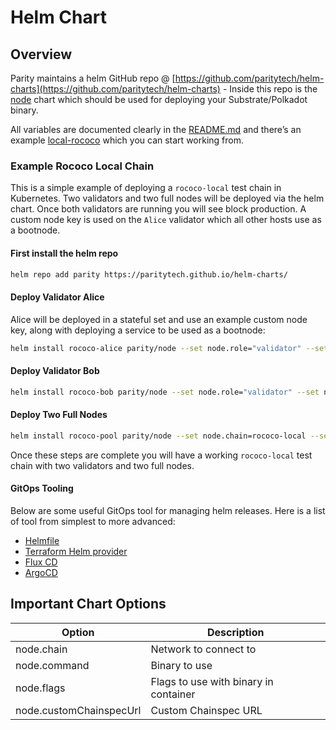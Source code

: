 # Helm Chart

## Overview

Parity maintains a helm GitHub repo @ [https://github.com/paritytech/helm-charts](https://github.com/paritytech/helm-charts) - Inside this repo is the [node](https://github.com/paritytech/helm-charts/tree/main/charts/node) chart which should be used for deploying your Substrate/Polkadot binary.

All variables are documented clearly in the [README.md](https://github.com/paritytech/helm-charts/blob/main/charts/node/README.md) and there’s an example [local-rococo](https://github.com/paritytech/helm-charts/tree/main/charts/node/examples/local-rococo) which you can start working from.

### Example Rococo Local Chain

This is a simple example of deploying a `rococo-local` test chain in Kubernetes. Two validators and two full nodes will be deployed via the helm chart. Once both validators are running you will see block production. A custom node key is used on the `Alice` validator which all other hosts use as a bootnode.

#### First install the helm repo

```bash
helm repo add parity https://paritytech.github.io/helm-charts/
```

#### Deploy Validator Alice

Alice will be deployed in a stateful set and use an example custom node key, along with deploying a service to be used as a bootnode:

```bash
helm install rococo-alice parity/node --set node.role="validator" --set node.customNodeKey="91cb59d86820419075b08e3043cd802ba3506388d8b161d2d4acd203af5194c1" --set node.chain=rococo-local --set node.perNodeServices.relayP2pService.enabled=true --set node.perNodeServices.relayP2pService.port=30333 --set node.flags="--alice --rpc-external --ws-external --rpc-cors all --rpc-methods=unsafe"
```

#### Deploy Validator Bob

```bash
helm install rococo-bob parity/node --set node.role="validator" --set node.chain=rococo-local --set node.flags="--bob --bootnodes '/dns4/rococo-alice-node-0-relay-chain-p2p/tcp/30333/p2p/12D3KooWMeR4iQLRBNq87ViDf9W7f6cc9ydAPJgmq48rAH116WoC'"
```

#### Deploy Two Full Nodes

```bash
helm install rococo-pool parity/node --set node.chain=rococo-local --set node.replicas=2 --set node.flags="--bootnodes '/dns4/rococo-alice-node-0-relay-chain-p2p/tcp/30333/p2p/12D3KooWMeR4iQLRBNq87ViDf9W7f6cc9ydAPJgmq48rAH116WoC'"
```

Once these steps are complete you will have a working `rococo-local` test chain with two validators and two full nodes.

#### GitOps Tooling

Below are some useful GitOps tool for managing helm releases. Here is a list of tool from simplest to more advanced:

- [Helmfile](https://github.com/roboll/helmfile)
- [Terraform Helm provider](https://registry.terraform.io/providers/hashicorp/helm/latest/docs)
- [Flux CD](https://fluxcd.io/)
- [ArgoCD](https://argo-cd.readthedocs.io/en/stable/)

## Important Chart Options

| Option                  | Description                           |
| ----------------------- | ------------------------------------- |
| node.chain              | Network to connect to                 |
| node.command            | Binary to use                         |
| node.flags              | Flags to use with binary in container |
| node.customChainspecUrl | Custom Chainspec URL                  |
